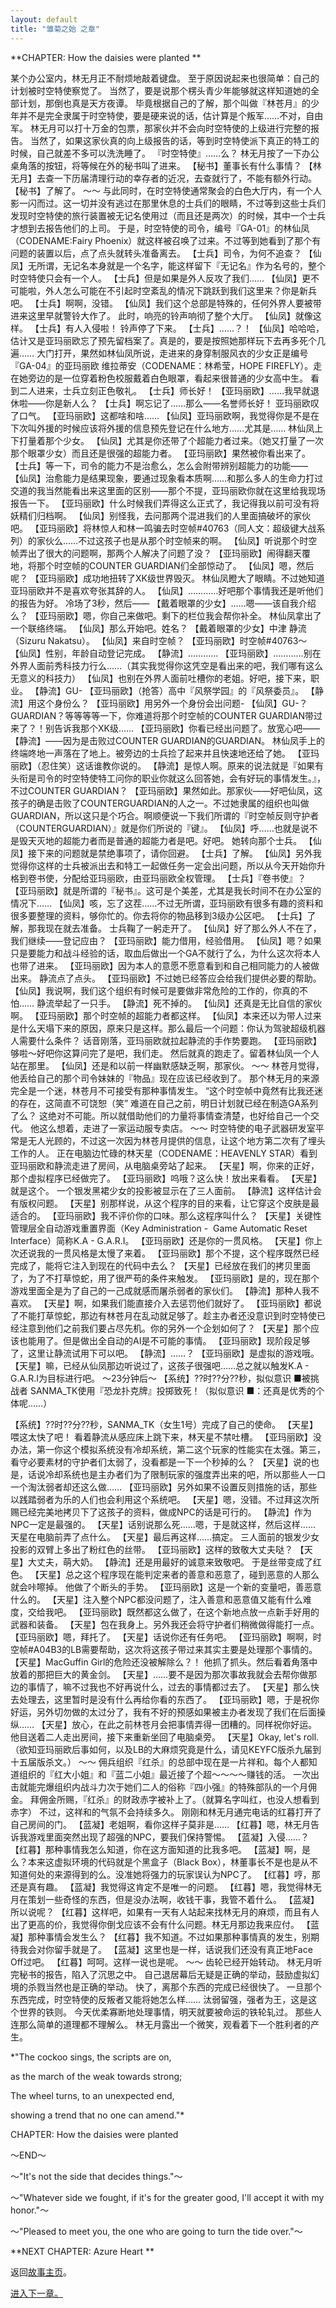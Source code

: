 ```yaml
---
layout: default
title: "雏菊之始 之章"
---
```


**CHAPTER: How the daisies were planted **

某个办公室内，林无月正不耐烦地敲着键盘。 
至于原因说起来也很简单：自己的计划被时空特使察觉了。 
当然了，要是说那个楞头青少年能够就这样知道她的全部计划，那倒也真是天方夜谭。 
毕竟根据自己的了解，那个叫做『林苍月』的少年并不是完全隶属于时空特使，要是硬来说的话，估计算是个叛军……不对，自由军。 
林无月可以打十万金的包票，那家伙并不会向时空特使的上级进行完整的报告。 
当然了，如果这家伙真的向上级报告的话，等到时空特使派下真正的特工的时候，自己就差不多可以洗洗睡了。 
『时空特使』……么？ 
林无月按了一下办公桌角落的按钮，将等候在外的秘书叫了进来。 
【秘书】董事长有什么事情？ 
【林无月】去查一下历届清理行动的幸存者的近况，去查就行了，不能有额外行动。 
【秘书】了解了。 
～～ 
与此同时，在时空特使通常聚会的白色大厅内，有一个人影一闪而过。这一切并没有逃过在那里休息的士兵们的眼睛，不过等到这些士兵们发现时空特使的旅行装置被无记名使用过（而且还是两次）的时候，其中一个士兵才想到去报告他们的上司。 
于是，时空特使的司令，编号『GA-01』的林仙凤（CODENAME:Fairy Phoenix）就这样被召唤了过来。不过等到她看到了那个有问题的装置以后，点了点头就转头准备离去。 
【士兵】司令，为何不追查？ 
【仙凤】无所谓，无记名本身就是一个名字，能这样留下『无记名』作为名号的，整个时空特使只会有一个人。 
【士兵】但是如果是外人反攻了我们…… 
【仙凤】更不可能啦，外人怎么可能在不引起时空紊乱的情况下跳跃到我们这里来？你是新兵吧。 
【士兵】啊啊，没错。 
【仙凤】我们这个总部是特殊的，任何外界人要被带进来这里早就警铃大作了。 
此时，响亮的铃声响彻了整个大厅。 
【仙凤】就像这样。 
【士兵】有人入侵啦！ 
铃声停了下来。 
【士兵】……？！ 
【仙凤】哈哈哈，估计又是亚玛丽欧忘了预先留档案了。真是的，要是按照她那样玩下去再多死个几遍…… 
大门打开，果然如林仙凤所说，走进来的身穿制服风衣的少女正是编号『GA-04』的亚玛丽欧 维拉蒂安（CODENAME：林希莹，HOPE FIREFLY）。走在她旁边的是一位穿着粉色校服戴着白色眼罩，看起来很普通的少女高中生。 
看到二人进来，士兵立刻正色敬礼。 
【士兵】师长好！ 
【亚玛丽欧】……我早就退休啦——你是新人么？ 
【士兵】啊忘记了……那么——名誉师长好！ 
亚玛丽欧叹了口气。 
【亚玛丽欧】这都啥和啥…… 
【仙凤】亚玛丽欧啊，我觉得你是不是在下次叫外援的时候应该将外援的信息预先登记在什么地方……尤其是…… 
林仙凤上下打量着那个少女。 
【仙凤】尤其是你还带了个超能力者过来。（她又打量了一次那个眼罩少女）而且还是很强的超能力者。 
【亚玛丽欧】果然被你看出来了。 
【士兵】等一下，司令的能力不是治愈么，怎么会附带辨别超能力的功能—— 
【仙凤】治愈能力是结果现象，要通过现象看本质啊……和那么多人的生命力打过交道的我当然能看出来这里面的区别——那个不提，亚玛丽欧你就在这里给我现场报告一下。 
【亚玛丽欧】什么时候我们弄得这么正式了，我记得我以前可没有将妖精们归档啊。 
【仙凤】别怪我，去问那两个混进我们的人里面搞破坏的家伙吧。 
【亚玛丽欧】将林惊人和林一鸣骗去时空帧#40763（同人文：超级键大战系列）的家伙么……不过这孩子也是从那个时空帧来的啊。 
【仙凤】听说那个时空帧弄出了很大的问题啊，那两个人解决了问题了没？ 
【亚玛丽欧】闹得翻天覆地，将那个时空帧的COUNTER GUARDIAN们全部惊动了。 
【仙凤】嗯，然后呢？ 
【亚玛丽欧】成功地扭转了XK级世界毁灭。 
林仙凤瞪大了眼睛。不过她知道亚玛丽欧并不是喜欢夸张其辞的人。 
【仙凤】…………好吧那个事情我还是听他们的报告为好。 
冷场了3秒，然后—— 
【戴着眼罩的少女】……嗯——该自我介绍么？ 
【亚玛丽欧】嗯，你自己来做吧。剩下的栏位我会帮你补全。 
林仙凤拿出了一个联络终端。 
【仙凤】那么开始吧。姓名？ 
【戴着眼罩的少女】中津 静流（Sizuru Nakatsu）。 
【仙凤】来自时空帧？ 
【亚玛丽欧】时空帧#40763～ 
【仙凤】性别，年龄自动登记完成。 
【静流】………… 
【亚玛丽欧】…………别在外界人面前秀科技力行么……（其实我觉得你这凭空是看出来的吧，我们哪有这么无意义的科技力） 
【仙凤】也别在外界人面前吐槽你的老姐。好吧，接下来，职业。 
【静流】GU- 
【亚玛丽欧】（抢答）高中『风祭学园』的『风祭委员』。 
【静流】用这个身份么？ 
【亚玛丽欧】用另外一个身份会出问题- 
【仙凤】GU-？GUARDIAN？等等等等一下，你难道将那个时空帧的COUNTER GUARDIAN带过来了？！别告诉我那个XK级…… 
【亚玛丽欧】你看已经出问题了。放宽心吧—— 
【静流】——因为是击败过COUNTER GUARDIAN的GUARDIAN。 
林仙凤手上的终端咚地一声落在了地上。被旁边的士兵捡了起来并且快速地还给了她。 
【亚玛丽欧】（忍住笑）这话谁教你说的。 
【静流】是惊人啊。原来的说法就是『如果有头衔是司令的时空特使特工问你的职业你就这么回答她，会有好玩的事情发生。』，不过COUNTER GUARDIAN？ 
【亚玛丽欧】果然如此。那家伙——好吧仙凤，这孩子的确是击败了COUNTERGUARDIAN的人之一。不过她隶属的组织也叫做GUARDIAN，所以这只是个巧合。啊顺便说一下我们所谓的『时空帧反则守护者（COUNTERGUARDIAN）』就是你们所说的『键』。 
【仙凤】呼……也就是说不是毁天灭地的超能力者而是普通的超能力者是吧。好吧。 
她转向那个士兵。 
【仙凤】接下来的问题就是禁绝事项了，请你回避。 
【士兵】了解。 
【仙凤】另外我觉得你这样的士兵被派出去和特工一起做任务一定会出问题，所以从今天开始你升格到卷书使，分配给亚玛丽欧，由亚玛丽欧全权管理。 
【士兵】『卷书使』？ 
【亚玛丽欧】就是所谓的『秘书』。这可是个美差，尤其是我长时间不在办公室的情况下…… 
【仙凤】咳，忘了这茬……不过无所谓，亚玛丽欧有很多有趣的资料和很多要整理的资料，够你忙的。你去将你的物品移到3级办公区吧。 
【士兵】了解，那我现在就去准备。 
士兵鞠了一躬走开了。 
【仙凤】好了那么外人不在了，我们继续——登记应由？ 
【亚玛丽欧】能力借用，经验借用。 
【仙凤】嗯？如果只是要能力和战斗经验的话，取血后做出一个GA不就行了么，为什么这次将本人也带了进来。 
【亚玛丽欧】因为本人的意愿不愿意看到和自己相同能力的人被做出来。 
静流点了点头。 
【亚玛丽欧】不过她已经答应会给我们提供必要的帮助。 
【仙凤】我说啊，我们这个组织有时候可是要做非常危险的工作的，你真的不怕…… 
静流举起了一只手。 
【静流】死不掉的。 
【仙凤】还真是无比自信的家伙啊。 
【亚玛丽欧】那个时空帧的超能力者都这样。 
【仙凤】本来还以为带人过来是什么天塌下来的原因，原来只是这样。那么最后一个问题：你认为驾驶超级机器人需要什么条件？ 
话音刚落，亚玛丽欧就拉起静流的手作势要跑。 
【亚玛丽欧】够啦～好吧你这算问完了是吧，我们走。 
然后就真的跑走了。留着林仙凤一个人站在那里。 
【仙凤】还是和以前一样幽默感缺乏啊，那家伙。 
～～ 
林苍月觉得，他丢给自己的那个司令妹妹的『物品』现在应该已经收到了。 
那个林无月的来源完全是一个迷，林苍月不可接受有那种事情发生。 
“这个时空帧中竟然有比我还迷的存在，这简直不可饶恕（笑” 
难道在自己之前，明日计划就已经在制造GA系列了么？ 
这绝对不可能。所以就借助他们的力量将事情查清楚，也好给自己一个交代。 
他这么想着，走进了一家运动服专卖店。 
～～ 
时空特使的电子武器研发室平常是无人光顾的，不过这一次因为林苍月提供的信息，让这个地方第二次有了埋头工作的人。 
正在电脑边忙碌的林天星（CODENAME：HEAVENLY STAR）看到亚玛丽欧和静流走进了房间，从电脑桌旁站了起来。 
【天星】啊，你来的正好，那个虚拟程序已经做完了。 
【亚玛丽欧】呜哦？这么快！放出来看看。 
【天星】就是这个。 
一个银发黑裙少女的投影被显示在了三人面前。 
【静流】这样估计会有版权问题。 
【天星】别那样说，从这个程序的目的来看，让它穿这个皮肤是最适合的。 
【亚玛丽欧】我不评价你的口味。那么这程序叫什么？ 
【天星】关键性管理层全自动游戏重置界面（Key Administration -  Game Automatic Reset Interface）简称K.A - G.A.R.I。 
【亚玛丽欧】还是你的一贯风格。 
【天星】你上次还说我的一贯风格是太慢了来着。 
【亚玛丽欧】那个不提，这个程序既然已经完成了，能将它注入到现在的代码中去么？ 
【天星】已经放在我们的拷贝里面了，为了不打草惊蛇，用了很严苟的条件来触发。 
【亚玛丽欧】是的，现在那个游戏里面全是为了自己的一己成就感而屠杀弱者的家伙们。 
【静流】那种人我不喜欢。 
【天星】啊，如果我们能直接介入去惩罚他们就好了。 
【亚玛丽欧】都说了不能打草惊蛇，那边有林苍月在乱动就足够了。趁主办者还没意识到时空特使已经注意到他们之前我们要占尽先机。你的另外一个企划如何了？ 
【天星】那个应该也能用了。但是做出全自动的AI是不可能的事情。 
【亚玛丽欧】现阶段足够了，这里让静流试用下可以吧。 
【静流】……？ 
【亚玛丽欧】是虚拟的游戏哦。 
【天星】嘛，已经从仙凤那边听说过了，这孩子很强吧……总之就以触发K.A - G.A.R.I为目标进行吧。 
～23分钟后～ 
【系统】??时??分??秒，拟似意识 ■被挑战者 SANMA_TK使用『恐龙扑克牌』投掷致死！（拟似意识 ■：还真是优秀的个体呢……） 

【系统】??时??分??秒，SANMA_TK（女生1号）完成了自己的使命。 
【天星】喂这太快了吧！ 
看着静流从感应床上跳下来，林天星不禁吐槽。 
【亚玛丽欧】没办法，第一你这个模拟系统没有冷却系统，第二这个玩家的性能实在太强。第三，看守必要素材的守护者们太弱了，没看都是一下一个秒掉的么？ 
【天星】说的也是，话说冷却系统也是主办者们为了限制玩家的强度弄出来的吧，所以那些人一口一个淘汰弱者却还这么做…… 
【亚玛丽欧】另外如果不设置反则措施的话，那些以践踏弱者为乐的人们也会利用这个系统吧。 
【天星】嗯，没错。不过拜这次所赐已经完美地拷贝下了这孩子的资料，做成NPC的话是可行的。 
【静流】作为NPC一定是最强的。 
【天星】话别说那么死……嗯，于是就这样，然后这样…… 
天星在电脑前弄了点什么。 
【天星】最后再这样……搞定。 
三人面前的银发少女投影的双臂上多出了粉红色的丝带。 
【亚玛丽欧】这样的致敬大丈夫哒？ 
【天星】大丈夫，萌大奶。 
【静流】还是用最好的诚意来致敬吧。 
于是丝带变成了红色。 
【天星】总之这个程序现在能判定来者的善意和恶意了，碰到恶意的人那么就会咔嚓掉。 
他做了个断头的手势。 
【亚玛丽欧】这是一个新的变量吧，善恶意什么的。 
【天星】注入整个NPC都没问题了，注入善意和恶意值又能有什么难度，交给我吧。 
【亚玛丽欧】既然都这么做了，在这个新地点放一点新手好用的武器和装备。 
【天星】包在我身上。另外我还会将守护者们稍微做得能打一点。 
【亚玛丽欧】嗯，拜托了。 
【天星】话说你还有任务吧。 
【亚玛丽欧】啊啊，时空帧#A04B3的LB需要帮助，这次将这孩子带过来其实主要是处理那个事情的。 
【天星】MacGuffin Girl的危险还没被解除么？！ 
他抓了抓头。然后看着角落中放着的那把巨大的黄金剑。 
【天星】……要不是因为那次事故我就会去帮你做那边的事情了，嘛不过我也不好再说什么，过去的事情都过去了。 
【天星】那么快去处理去，这里暂时是没有什么再给你看的东西了。 
【亚玛丽欧】嗯，于是祝你好运，另外切勿做的太过分了，我有不好的预感如果被主办者发现了我们在后面操纵…… 
【天星】放心，在此之前林苍月会把事情弄得一团糟的。同样祝你好运。 
他目送着二人走出房间，接下来重新坐回了电脑桌旁。 
【天星】Okay, let's roll. 
（欲知亚玛丽欧后事如何，以及LB的大麻烦究竟是什么，请见KEYFC版杀九届到十五届版杀文。） 
～～ 
佣兵组织『红杀』的总部中现在是一片祥和。每个人都知道组织的『红大小姐』和『蓝二小姐』最近接了个超～～～～赚钱的活。 
一次出击就能完爆组织内战斗力次于她们二人的俗称『四小强』的特殊部队的一个月佣金。 
拜佣金所赐，『红杀』的财政赤字被补上了。（就算名字叫红，也没人想看到赤字） 
不过，这祥和的气氛不会持续多久。 
刚刚和林无月通完电话的红暮打开了自己房间的门。 
【蓝凝】老姐啊，看你这样子莫非是…… 
【红暮】嗯，林无月告诉我游戏里面突然出现了超强的NPC，要我们保持警惕。 
【蓝凝】入侵……？ 
【红暮】那种事情我怎么知道，你在这方面知道的比我多吧。 
【蓝凝】啊，是么？本来这虚拟环境的代码就是个黑盒子（Black Box），林董事长不是也是从不知道何处的来源得到的么。没准她将强力的玩家误认为NPC了。 
【红暮】哼，那还是真有趣。 
【蓝凝】我觉得这肯定不是唯一的问题。 
【红暮】嗯，我觉得林无月在策划一些奇怪的东西，但是没办法啊，收钱干事，我管不着什么。 
【蓝凝】所以说呢？ 
【红暮】这样吧，如果有一天有人站起来找林无月的麻烦，而且有人出了更高的价，我觉得你倒戈应该不会有什么问题。林无月那边我来应付。 
【蓝凝】那种事情会发生么？ 
【红暮】我不知道。不过如果那种事情真的发生，别期待我会对你留手就是了。 
【蓝凝】这里也是一样，话说我们还没有真正地Face Off过吧。 
【红暮】呵呵。这样一说也是呢。 
～～ 
齿轮已经开始转动。 
林无月听完秘书的报告，陷入了沉思之中。 
自己退居幕后无疑是正确的举动，鼓励虚拟幻境的杀戮当然也是正确的举动。 
快了，离那个东西的完成已经很快了。 
一旦那个东西完成，时空特使的反叛者又能将她怎么样…… 
汰弱留强，强者为王，这是这个世界的铁则。 
今天优柔寡断地处理事情，明天就要被命运的铁轮轧过。 
那些人连那么简单的道理都不理解么。 
林无月露出一个微笑，观看着下一个胜利者的产生。

*"The cockoo sings, the scripts are on,

as the march of the weak towards strong;

The wheel turns, to an unexpected end,

showing a trend that no one can amend."*

CHAPTER: How the daisies were planted 

～END～

～"It's not the side that decides things."～

～"Whatever side we fought, if it's for the greater good, I'll accept it with my honor."～

～"Pleased to meet you, the one who are going to turn the tide over."～

**NEXT CHAPTER: Azure Heart **

返回[故事主页](https://amarillonmc.github.io/Settings/)。


[进入下一章。](/Ch02.md)